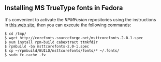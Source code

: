 Installing MS TrueType fonts in Fedora
--------------------------------------

It's convenient to activate the *RPMFusion* repositories using the
instructions in [this web site](http://rpmfusion.org/Configuration/),
then you can execute the following commands:

    $ cd /tmp/
    $ wget http://corefonts.sourceforge.net/msttcorefonts-2.0-1.spec
    $ yum install rpm-build cabextract ttmkfdir
    $ rpmbuild -ba msttcorefonts-2.0-1.spec
    $ cp ~/rpmbuild/BUILD/msttcorefonts/fonts/* ~/.fonts/
    $ sudo fc-cache -fv